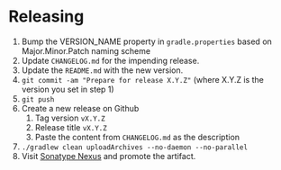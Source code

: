 Releasing
========

1. Bump the VERSION_NAME property in `gradle.properties` based on Major.Minor.Patch naming scheme
2. Update `CHANGELOG.md` for the impending release.
3. Update the `README.md` with the new version.
4. `git commit -am "Prepare for release X.Y.Z"` (where X.Y.Z is the version you set in step 1)
5. `git push`
6. Create a new release on Github
    1. Tag version `vX.Y.Z`
    2. Release title `vX.Y.Z`
    3. Paste the content from `CHANGELOG.md` as the description
7. `./gradlew clean uploadArchives --no-daemon --no-parallel`
8. Visit [Sonatype Nexus](https://oss.sonatype.org/) and promote the artifact.
